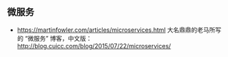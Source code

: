 ## 微服务

* https://martinfowler.com/articles/microservices.html
大名鼎鼎的老马所写的 “微服务” 博客，中文版：http://blog.cuicc.com/blog/2015/07/22/microservices/